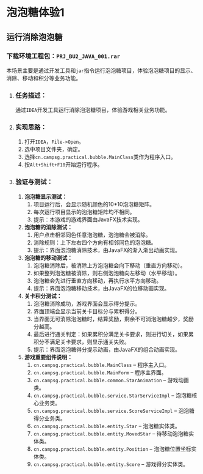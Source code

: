 # **泡泡糖体验1**

## 运行消除泡泡糖

### **下载环境工程包：`PRJ_BU2_JAVA_001.rar`**

本场景主要是通过开发工具和`jar`指令运行泡泡糖项目，体验泡泡糖项目的显示、消除、移动和积分等业务功能。

1. ### 任务描述：

   通过`IDEA`开发工具运行消除泡泡糖项目，体验游戏相关业务功能。

2. ### 实现思路：

   1. 打开`IDEA`，`File->Open`。
   2. 选中项目文件夹，确定。
   3. 选择`cn.campsg.practical.bubble.MainClass`类作为程序入口。
   4. 按`Alt+Shift+F10`开始运行程序。

3. ### 验证与测试：

   1. **泡泡糖显示测试：**
      1. 项目运行后，会显示随机颜色的10*10泡泡糖矩阵。
      2. 每次运行项目显示的泡泡糖矩阵均不相同。
      3. 提示：本游戏的游戏界面由JavaFX技术实现。
   2. **泡泡糖的消除测试：**
      1. 用户点击相邻同色任意泡泡糖，泡泡糖会被消除。
      2. 消除规则：上下左右四个方向有相邻同色的泡泡糖。
      3. 提示：界面泡泡糖消除技术，由JavaFX的渐入渐出动画实现。
   3. **泡泡糖的移动测试：**
      1. 泡泡糖消除后，被消除上方泡泡糖会向下移动（垂直方向移动）。
      2. 如果整列泡泡糖被消除，则右侧泡泡糖向左移动（水平移动）。
      3. 泡泡糖会先进行垂直方向移动，再执行水平方向移动。
      4. 提示：界面泡泡糖移动技术，由JavaFX的位移动画实现。
   4. **关卡积分测试：**
      1. 泡泡糖消除成功，游戏界面会显示得分提示。
      2. 界面顶端会显示当前关卡目标分与累积得分。
      3. 当界面无可消除泡泡糖时，结算奖励，剩余不可消泡泡糖越少，奖励分越高。
      4. 最后进行通关判定：如果累积分满足关卡要求，则进行切关，如果累积分不满足关卡要求，则显示通关失败。
      5. 提示：界面泡泡糖得分提示动画，由JavaFX的组合动画实现。
   5. **游戏重要组件说明：**
      1. `cn.campsg.practical.bubble.MainClass` – 程序主入口。
      2. `cn.campsg.practical.bubble.MainForm` – 程序主界面。
      3. `cn.campsg.practical.bubble.common.StarAnimation` – 游戏动画类。
      4. `cn.campsg.practical.bubble.service.StarServiceImpl` – 泡泡糖核心业务类。
      5. `cn.campsg.practical.bubble.service.ScoreServiceImpl` – 泡泡糖得分业务类。
      6. `cn.campsg.practical.bubble.entity.Star` – 泡泡糖实体类。
      7. `cn.campsg.practical.bubble.entity.MovedStar` – 待移动泡泡糖实体类。
      8. `cn.campsg.practical.bubble.entity.Position` – 泡泡糖位置坐标实体类。
      9. `cn.campsg.practical.bubble.entity.Score` – 游戏得分实体类。

